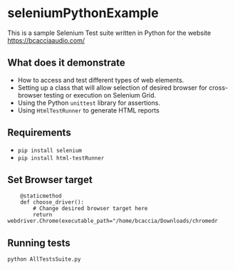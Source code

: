 # seleniumPythonExample

This is a sample Selenium Test suite written in Python for the website https://bcacciaaudio.com/

## What does it demonstrate
* How to access and test different types of web elements.
* Setting up a class that will allow selection of desired browser for cross-browser testing or execution on Selenium Grid.
* Using the Python `unittest` library for assertions. 
* Using `HtmlTestRunner` to generate HTML reports

## Requirements
* `pip install selenium`
* `pip install html-testRunner`

## Set Browser target

```
    @staticmethod
    def choose_driver():
        # Change desired browser target here
        return webdriver.Chrome(executable_path="/home/bcaccia/Downloads/chromedr
```

## Running tests
`python AllTestsSuite.py`